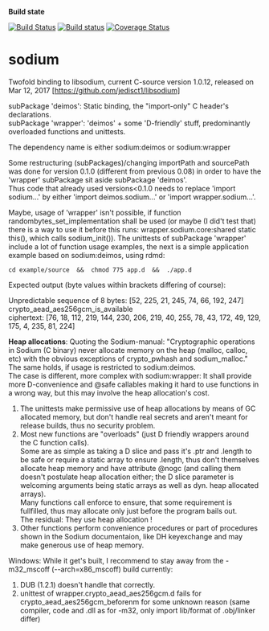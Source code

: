**Build state**

[![Build Status](https://travis-ci.org/carblue/sodium.svg?branch=master)](https://travis-ci.org/carblue/sodium)
[![Build status](https://ci.appveyor.com/api/projects/status/2k14jpgh2grshq13/branch/master?svg=true)](https://ci.appveyor.com/project/carblue/sodium/branch/master)
[![Coverage Status](https://coveralls.io/repos/github/carblue/sodium/badge.svg?branch=master)](https://coveralls.io/github/carblue/sodium?branch=master)

# sodium

Twofold binding to libsodium, current C-source version 1.0.12, released on Mar 12, 2017 [https://github.com/jedisct1/libsodium]

subPackage 'deimos':  Static binding, the "import-only" C header's declarations.<br>
subPackage 'wrapper': 'deimos' + some 'D-friendly' stuff, predominantly overloaded functions and unittests.

The dependency name is either  sodium:deimos  or  sodium:wrapper

Some restructuring (subPackages)/changing importPath and sourcePath was done for version 0.1.0 (different from previous 0.08) in order to have the 'wrapper' subPackage sit aside
subPackage 'deimos'.<br>
Thus code that already used versions<0.1.0 needs to replace 'import sodium...' by either 'import deimos.sodium...' or 'import wrapper.sodium...'.

Maybe, usage of 'wrapper' isn't possible, if function randombytes_set_implementation shall be used (or maybe (I did't test that) there is a way to use it before this runs: wrapper.sodium.core:shared static this(), which calls sodium_init()).
The unittests of subPackage 'wrapper' include a lot of function usage examples, the next is a simple application example based on sodium:deimos, using rdmd:<br>

	cd example/source  &&  chmod 775 app.d  &&  ./app.d

Expected output (byte values within brackets differing of course):

Unpredictable sequence of 8 bytes: [52, 225, 21, 245, 74, 66, 192, 247]<br>
crypto_aead_aes256gcm_is_available<br>
ciphertext: [76, 18, 112, 219, 144, 230, 206, 219, 40, 255, 78, 43, 172, 49, 129, 175, 4, 235, 81, 224]


**Heap allocations**:
Quoting the Sodium-manual: "Cryptographic operations in Sodium (C binary) never allocate memory on the heap (malloc, calloc, etc) with the obvious exceptions of crypto_pwhash and sodium_malloc."<br>
The same holds, if usage is restricted to sodium:deimos.<br>
The case is different, more complex with sodium:wrapper: It shall provide more D-convenience and @safe callables making it hard to use functions in a wrong way, but this may involve the heap allocation's cost.<br>
1. The unittests make permissive use of heap allocations by means of GC allocated memory, but don't handle real secrets and aren't meant for release builds, thus no security problem.<br>
2. Most new functions are "overloads" (just D friendly wrappers around the C function calls).<br>
  Some are as simple as taking a D slice and pass it's .ptr and .length to be safe or require a static array to ensure .length, thus don't themselves allocate heap memory and have attribute @nogc (and calling them doesn't postulate heap allocation either; the D slice parameter is welcoming arguments being static arrays as well as dyn. heap allocated arrays).<br>
  Many functions call enforce to ensure, that some requirement is fullfilled, thus may allocate only just before the program bails out.<br>
  The residual: They use heap allocation !
3. Other functions perform convenience procedures or part of procedures shown in the Sodium documentaion, like DH keyexchange and may make generous use of heap memory.

Windows:
While it get's built, I recommend to stay away from the -m32_mscoff (--arch=x86_mscoff) build currently:
1. DUB (1.2.1) doesn't handle that correctly.
2. unittest of wrapper.crypto_aead_aes256gcm.d fails for crypto_aead_aes256gcm_beforenm for some unknown reason (same compiler, code and .dll as for -m32, only import lib/format of .obj/linker differ)
